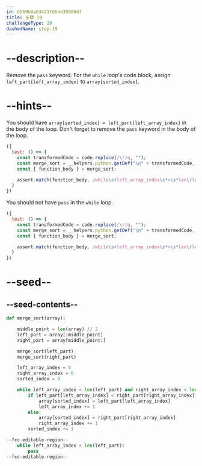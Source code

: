 ```yaml
---
id: 6569b0a63423f65dd30888df
title: 步驟 19
challengeType: 20
dashedName: step-19
---
```


# --description--

Remove the `pass` keyword. For the `while` loop's code block, assign `left_part[left_array_index]` to `array[sorted_index]`.

# --hints--

You should have `array[sorted_index] = left_part[left_array_index]` in the body of the loop. Don't forget to remove the `pass` keyword in the body of the loop.

```js
({
  test: () => {
    const transformedCode = code.replace(/\r/g, "");
    const merge_sort = __helpers.python.getDef("\n" + transformedCode, "merge_sort");
    const { function_body } = merge_sort;

    assert.match(function_body, /while\s+left_array_index\s*<\s*len\(left_part\):[^}]*\barray\s*\[\s*sorted_index\s*\]\s*=\s*left_part\s*\[\s*left_array_index\s*\]/);
  }
})
```

You should not have `pass` in the `while` loop.

```js
({
  test: () => {
    const transformedCode = code.replace(/\r/g, "");
    const merge_sort = __helpers.python.getDef("\n" + transformedCode, "merge_sort");
    const { function_body } = merge_sort;

    assert.match(function_body, /while\s+left_array_index\s*<\s*len\(left_part\):(?:(?!\bpass\b)[^}])*\barray\s*\[\s*sorted_index\s*\]\s*=\s*left_part\s*\[\s*left_array_index\s*\]/);
  }
})
```

# --seed--

## --seed-contents--

```py
def merge_sort(array):

    middle_point = len(array) // 2
    left_part = array[:middle_point]
    right_part = array[middle_point:]

    merge_sort(left_part)
    merge_sort(right_part)

    left_array_index = 0
    right_array_index = 0
    sorted_index = 0

    while left_array_index < len(left_part) and right_array_index < len(right_part):
        if left_part[left_array_index] < right_part[right_array_index]:
            array[sorted_index] = left_part[left_array_index]
            left_array_index += 1
        else:
            array[sorted_index] = right_part[right_array_index]
            right_array_index += 1
        sorted_index += 1

--fcc-editable-region--
    while left_array_index < len(left_part):
        pass
--fcc-editable-region--
```
